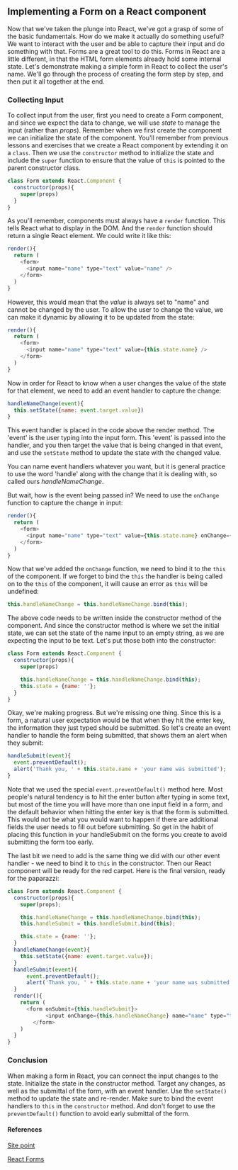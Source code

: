 ## Implementing a Form on a React component

Now that we've taken the plunge into React, we've got a grasp of some of the basic fundamentals. How do we make it actually do something useful? We want to interact with the user and be able to capture their input and do something with that. Forms are a great tool to do this. Forms in React are a little different, in that the HTML form elements already hold some internal state. Let's demonstrate making a simple form in React to collect the user's name. We'll go through the process of creating the form step by step, and then put it all together at the end.

### Collecting Input

To collect input from the user, first you need to create a Form component, and since we expect the data to change, we will use *state* to manage the input (rather than *props*). Remember when we first create the component we can initialize the state of the component. You'll remember from previous lessons and exercises that we create a React component by extending it on a `class`. Then we use the `constructor` method to initialize the state and include the `super` function to ensure that the value of `this` is pointed to the parent constructor class.

```js
class Form extends React.Component {
  constructor(props){
    super(props)
  }
}
```

As you'll remember, components must always have a `render` function. This tells React what to display in the DOM. And the `render` function should return a single React element. We could write it like this:

```js
render(){
  return (
    <form>
      <input name="name" type="text" value="name" />
    </form>
  )
}
```

However, this would mean that the *value* is always set to "name" and cannot be changed by the user. To allow the user to change the value, we can make it dynamic by allowing it to be updated from the state:

```js
render(){
  return (
    <form>
      <input name="name" type="text" value={this.state.name} />
    </form>
  )
}
```

Now in order for React to know when a user changes the value of the state for that element, we need to add an event handler to capture the change:

```js
handleNameChange(event){
  this.setState({name: event.target.value})
}
```

This event handler is placed in the code above the render method. The 'event' is the user typing into the input form. This 'event' is passed into the handler, and you then target the value that is being changed in that event, and use the `setState` method to update the state with the changed value.

You can name event handlers whatever you want, but it is general practice to use the word 'handle' along with the change that it is dealing with, so called ours *handleNameChange*.

But wait, how is the event being passed in? We need to use the `onChange` function to capture the change in input:

```js
render(){
  return (
    <form>
      <input name="name" type="text" value={this.state.name} onChange={this.handleNameChange}/>
    </form>
  )
}
```

Now that we've added the `onChange` function, we need to bind it to the `this` of the component. If we forget to bind the `this` the handler is being called on to the `this` of the component, it will cause an error as `this` will be undefined:

```js
this.handleNameChange = this.handleNameChange.bind(this);
```

The above code needs to be written inside the constructor method of the component. And since the constructor method is where we set the initial state, we can set the state of the name input to an empty string, as we are expecting the input to be text. Let's put those both into the constructor:

```js
class Form extends React.Component {
  constructor(props){
    super(props)

    this.handleNameChange = this.handleNameChange.bind(this);
    this.state = {name: ''};
  }
}
```

Okay, we're making progress. But we're missing one thing. Since this is a form, a natural user expectation would be that when they hit the enter key, the information they just typed should be submitted. So let's create an event handler to handle the form being submitted, that shows them an alert when they submit:

```js
handleSubmit(event){
  event.preventDefault();
  alert('Thank you, ' + this.state.name + 'your name was submitted');
}
```

Note that we used the special `event.preventDefault()` method here. Most people's natural tendency is to hit the enter button after typing in some text, but most of the time you will have more than one input field in a form, and the default behavior when hitting the enter key is that the form is submitted. This would not be what you would want to happen if there are additional fields the user needs to fill out before submitting. So get in the habit of placing this function in your handleSubmit on the forms you create to avoid submitting the form too early.

The last bit we need to add is the same thing we did with our other event handler - we need to bind it to `this` in the constructor. Then our React component will be ready for the red carpet.
Here is the final version, ready for the paparazzi:

```js
class Form extends React.Component {
  constructor(props){
    super(props);

    this.handleNameChange = this.handleNameChange.bind(this);
    this.handleSubmit = this.handleSubmit.bind(this);

    this.state = {name: ''};
  }
  handleNameChange(event){
    this.setState({name: event.target.value});
  }
  handleSubmit(event){
      event.preventDefault();
      alert('Thank you, ' + this.state.name + 'your name was submitted');
  }
  render(){
    return (
      <form onSubmit={this.handleSubmit}>
            <input onChange={this.handleNameChange} name="name" type="text" value={this.state.name} />
        </form>
    )
  }
}
```



### Conclusion

When making a form in React, you can connect the input changes to the state. Initialize the state in the constructor method. Target any changes, as well as the submittal of the form, with an event handler. Use the `setState()` method to update the state and re-render. Make sure to bind the event handlers to `this` in the `constructor` method. And don't forget to use the `preventDefault()` function to avoid early submittal of the form.

#### References

[Site point](https://www.sitepoint.com/work-with-forms-in-react/)

[React Forms](https://facebook.github.io/react/docs/forms.html)
